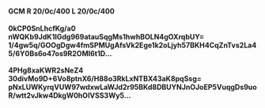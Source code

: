 #### GCM R 20/0c/400 L 20/0c/400
**0kCP0SnLhcfKg/a0**<br/>**nWQKb9JdK1lGdg969atauSqgMs1hwhBOLN4gOXrqbUY=**<br/>**1/4gw5q/GOOgDgw4fmSPMUgAfsVk2Ege1k2oLjyh57BKH4CqZnTvs2La45/6Y0Bs6o47os9R2OMl6t1D...**<br/><br/>
**4PHg8xaKWR2sNeZ4**<br/>**30divMo9D+6Vo8ptnX6/H88o3RkLxNTBX43aK8pqSsg=**<br/>**pNxLUWKyrqVUW97wdxwLaWJd2r95BKd8DBUYNJnOJoEP5VuqgDs9uoR/wtt2vJkw4DkgW0hOIVSS3Wy5...**